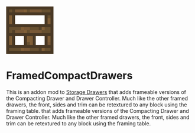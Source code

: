 ![](src/main/resources/logo.png)

# FramedCompactDrawers
This is an addon mod to [Storage Drawers](https://www.curseforge.com/Minecraft/mc-mods/storage-drawers) that adds frameable versions of the Compacting Drawer and Drawer Controller. Much like the other framed drawers, the front, sides and trim can be retextured to any block using the framing table.
that adds frameable versions of the Compacting Drawer and Drawer Controller. Much like the other framed drawers, the front, sides and trim can be retextured to any block using the framing table.